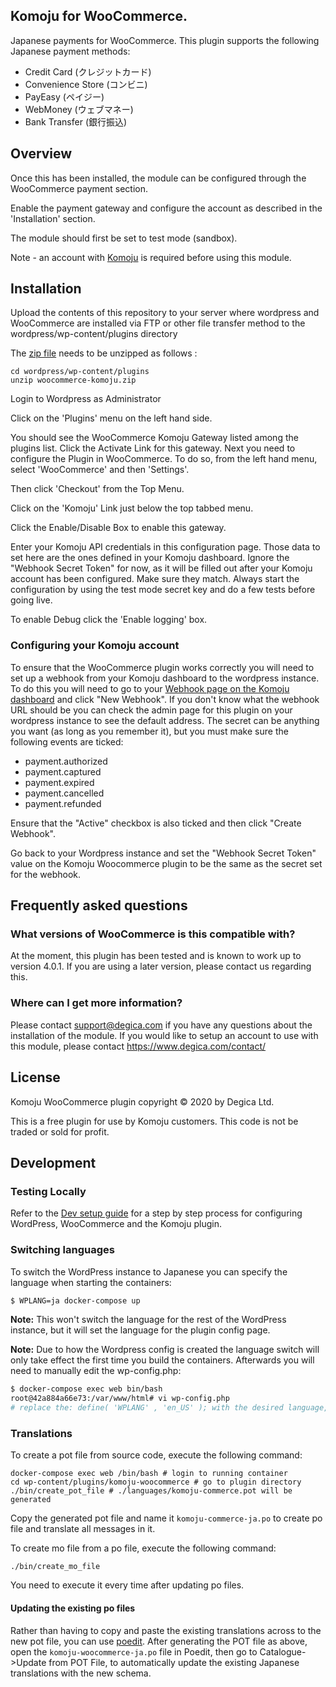 ## Komoju for WooCommerce.

Japanese payments for WooCommerce.
This plugin supports the following Japanese payment methods:

* Credit Card (クレジットカード)
* Convenience Store (コンビニ)
* PayEasy (ペイジー)
* WebMoney (ウェブマネー)
* Bank Transfer (銀行振込)

## Overview

Once this has been installed, the module can be configured through the
WooCommerce payment section.

Enable the payment gateway and configure the account as described in the
'Installation' section.

The module should first be set to test mode (sandbox).

Note - an account with [Komoju](https://komoju.com) is required before using this module.

## Installation

Upload the contents of this repository to your server where wordpress and WooCommerce are installed via FTP or other file transfer method to the wordpress/wp-content/plugins directory

The [zip file](https://github.com/komoju/komoju-woocommerce/archive/master.zip) needs to be unzipped as follows :

```
cd wordpress/wp-content/plugins
unzip woocommerce-komoju.zip
```

Login to Wordpress as Administrator 

Click on the 'Plugins' menu on the left hand side.

You should see the WooCommerce Komoju Gateway listed among the plugins list. Click the Activate Link
for this gateway.
Next you need to configure the Plugin in WooCommerce. To do so, from the left hand menu, 
select 'WooCommerce' and then 'Settings'.

Then click 'Checkout' from the Top Menu.

Click on the 'Komoju' Link just below the top tabbed menu.

Click the Enable/Disable Box to enable this gateway.

Enter your Komoju API credentials in this configuration page. Those data to set here are the ones defined in your Komoju dashboard. Ignore the "Webhook Secret Token" for now, as it will be filled out after your Komoju account has been configured.
Make sure they match.
Always start the configuration by using the test mode secret key and do a few tests before going live.

To enable Debug click the 'Enable logging' box.


### Configuring your Komoju account

To ensure that the WooCommerce plugin works correctly you will need to set up a webhook from your Komoju dashboard to the wordpress instance. To do this you will need to go to your [Webhook page on the Komoju dashboard](https://komoju.com/admin/webhooks) and click "New Webhook". If you don't know what the webhook URL should be you can check the admin page for this plugin on your wordpress instance to see the default address. The secret can be anything you want (as long as you remember it), but you must make sure the following events are ticked:

- payment.authorized
- payment.captured
- payment.expired
- payment.cancelled
- payment.refunded

Ensure that the "Active" checkbox is also ticked and then click "Create Webhook". 

Go back to your Wordpress instance and set the "Webhook Secret Token" value on the Komoju Woocommerce plugin to be the same as the secret set for the webhook.

## Frequently asked questions

### What versions of WooCommerce is this compatible with?

At the moment, this plugin has been tested and is known to work up to version
4.0.1. If you are using a later version, please contact us regarding this.

### Where can I get more information?

Please contact support@degica.com if you have any questions about
the installation of the module. If you would like to setup an account to use
with this module, please contact https://www.degica.com/contact/

## License

Komoju WooCommerce plugin copyright © 2020 by Degica Ltd.

This is a free plugin for use by Komoju customers. This code is not be traded or sold for profit.

## Development

### Testing Locally

Refer to the [Dev setup guide](./docs/dev_setup.md) for a step by step process for configuring WordPress, WooCommerce and the Komoju plugin.

### Switching languages

To switch the WordPress instance to Japanese you can specify the language when starting the containers:

```bash
$ WPLANG=ja docker-compose up
```

**Note:** This won't switch the language for the rest of the WordPress instance, but it will set the language for the plugin config page.

**Note:** Due to how the Wordpress config is created the language switch will only take effect the first time you build the containers. Afterwards you will need to manually edit the wp-config.php:

```bash
$ docker-compose exec web bin/bash
root@42a884a66e73:/var/www/html# vi wp-config.php
# replace the: define( 'WPLANG' , 'en_US' ); with the desired language, ja for Japanese or en_US for English.
```

### Translations

To create a pot file from source code, execute the following command:

```
docker-compose exec web /bin/bash # login to running container
cd wp-content/plugins/komoju-woocommerce # go to plugin directory
./bin/create_pot_file # ./languages/komoju-commerce.pot will be generated
```

Copy the generated pot file and name it `komoju-commerce-ja.po` to create po file and translate all messages in it.

To create mo file from a po file, execute the following command:

```
./bin/create_mo_file
```

You need to execute it every time after updating po files.

#### Updating the existing po files

Rather than having to copy and paste the existing translations across to the new pot file, you can use [poedit](https://poedit.net/download). After generating the POT file as above, open the `komoju-woocommerce-ja.po` file in Poedit, then go to Catalogue->Update from POT File, to automatically update the existing Japanese translations with the new schema. 
